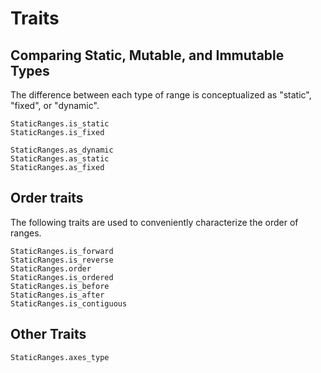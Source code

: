 # Traits

## Comparing Static, Mutable, and Immutable Types

The difference between each type of range is conceptualized as "static", "fixed", or "dynamic".
```@docs
StaticRanges.is_static
StaticRanges.is_fixed

StaticRanges.as_dynamic
StaticRanges.as_static
StaticRanges.as_fixed
```

## Order traits

The following traits are used to conveniently characterize the order of ranges.
```@docs
StaticRanges.is_forward
StaticRanges.is_reverse
StaticRanges.order
StaticRanges.is_ordered
StaticRanges.is_before
StaticRanges.is_after
StaticRanges.is_contiguous
```

## Other Traits

```@docs
StaticRanges.axes_type
```
